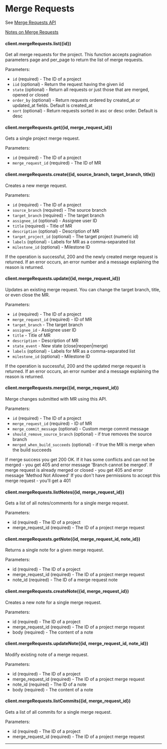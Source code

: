 # Merge Requests

See [Merge Requests API](https://github.com/gitlabhq/gitlabhq/blob/master/doc/api/merge_requests.md)

[Notes on Merge Requests](https://github.com/gitlabhq/gitlabhq/blob/master/doc/api/notes.md#merge-requests)


#### client.mergeRequests.list({id})

Get all merge requests for the project. This function accepts pagination parameters page and per_page to return the list of merge requests.

Parameters:

- `id` (required) - The ID of a project
- `iid` (optional) - Return the request having the given iid
- `state` (optional) - Return all requests or just those that are merged, opened or closed
- `order_by` (optional) - Return requests ordered by created_at or updated_at fields. Default is created_at
- `sort` (optional) - Return requests sorted in asc or desc order. Default is desc

#### client.mergeRequests.get({id, merge_request_id})

Gets a single project merge request.

Parameters:

- `id` (required) - The ID of a project
- `merge_request_id` (required) - The ID of MR


#### client.mergeRequests.create({id, source_branch, target_branch, title})

Creates a new merge request.

Parameters:

- `id` (required) - The ID of a project
- `source_branch` (required) - The source branch
- `target_branch` (required) - The target branch
- `assignee_id` (optional) - Assignee user ID
- `title` (required) - Title of MR
- `description` (optional) - Description of MR
- `target_project_id` (optional) - The target project (numeric id)
- `labels` (optional) - Labels for MR as a comma-separated list
- `milestone_id` (optional) - Milestone ID


If the operation is successful, 200 and the newly created merge request is returned. If an error occurs, an error number and a message explaining the reason is returned.

#### client.mergeRequests.update({id, merge_request_id})

Updates an existing merge request. You can change the target branch, title, or even close the MR.

Parameters:

- `id` (required) - The ID of a project
- `merge_request_id` (required) - ID of MR
- `target_branch` - The target branch
- `assignee_id` - Assignee user ID
- `title` - Title of MR
- `description` - Description of MR
- `state_event` - New state (close|reopen|merge)
- `labels` (optional) - Labels for MR as a comma-separated list
- `milestone_id` (optional) - Milestone ID

If the operation is successful, 200 and the updated merge request is returned. If an error occurs, an error number and a message explaining the reason is returned.

#### client.mergeRequests.merge({id, merge_request_id})

Merge changes submitted with MR using this API.

Parameters:

- `id` (required) - The ID of a project
- `merge_request_id` (required) - ID of MR
- `merge_commit_message` (optional) - Custom merge commit message
- `should_remove_source_branch` (optional) - if true removes the source branch
- `merged_when_build_succeeds` (optional) - if true the MR is merge when the build succeeds

If merge success you get 200 OK.
If it has some conflicts and can not be merged - you get 405 and error message 'Branch cannot be merged'.
If merge request is already merged or closed - you get 405 and error message 'Method Not Allowed'
If you don't have permissions to accept this merge request - you'll get a 401

#### client.mergeRequests.listNotes({id, merge_request_id})

Gets a list of all notes/comments for a single merge request.

Parameters:

- id (required) - The ID of a project
- merge_request_id (required) - The ID of a project merge request


#### client.mergeRequests.getNote({id, merge_request_id, note_id})

Returns a single note for a given merge request.

Parameters:

- id (required) - The ID of a project
- merge_request_id (required) - The ID of a project merge request
- note_id (required) - The ID of a merge request note

#### client.mergeRequests.createNote({id, merge_request_id})

Creates a new note for a single merge request.

Parameters:

- id (required) - The ID of a project
- merge_request_id (required) - The ID of a project merge request
- body (required) - The content of a note

#### client.mergeRequests.updateNote({id, merge_request_id, note_id})

Modify existing note of a merge request.

Parameters:

- id (required) - The ID of a project
- merge_request_id (required) - The ID of a project merge request
- note_id (required) - The ID of a note
- body (required) - The content of a note

#### client.mergeRequests.listCommits({id, merge_request_id})

Gets a list of all commits for a single merge request.

Parameters:

- id (required) - The ID of a project
- merge_request_id (required) - The ID of a project merge request

---

